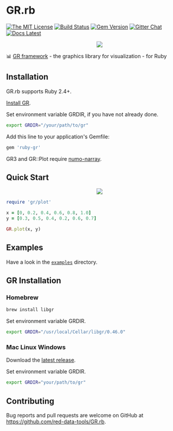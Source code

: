# GR.rb

[![The MIT License](https://img.shields.io/badge/license-MIT-orange.svg)](LICENSE.txt)
[![Build Status](https://travis-ci.org/red-data-tools/GR.rb.svg?branch=master)](https://travis-ci.org/red-data-tools/GR.rb)
[![Gem Version](https://badge.fury.io/rb/ruby-gr.svg)](https://badge.fury.io/rb/ruby-gr)
[![Gitter Chat](https://badges.gitter.im/red-data-tools/en.svg)](https://gitter.im/red-data-tools/en)
[![Docs Latest](https://img.shields.io/badge/docs-latest-blue.svg)](https://rubydoc.info/gems/ruby-gr)

<p align="center">
  <img src="https://user-images.githubusercontent.com/5798442/70857099-13d57600-1f2c-11ea-8f3c-7d81065f13a5.png">
</p>

:bar_chart:  [GR framework](https://github.com/sciapp/gr) - the graphics library for visualization - for Ruby

## Installation

GR.rb supports Ruby 2.4+.

[Install GR](#gr-installation).

Set environment variable GRDIR, if you have not already done. 

```sh
export GRDIR="/your/path/to/gr"
```

Add this line to your application's Gemfile:

```sh
gem 'ruby-gr'
```

GR3 and GR::Plot require [numo-narray](https://github.com/ruby-numo/numo-narray).

## Quick Start

<p align="center">
  <img src="https://user-images.githubusercontent.com/5798442/69689128-74cb1480-110b-11ea-9097-29e878a19e8f.png">
</p>

```ruby
require 'gr/plot'

x = [0, 0.2, 0.4, 0.6, 0.8, 1.0]
y = [0.3, 0.5, 0.4, 0.2, 0.6, 0.7]

GR.plot(x, y)
```

## Examples

Have a look in the [`examples`](https://github.com/red-data-tools/GR.rb/tree/master/examples) directory. 

## GR Installation

### Homebrew

```sh
brew install libgr
```

Set environment variable GRDIR.

```sh
export GRDIR="/usr/local/Cellar/libgr/0.46.0"
```

### Mac Linux Windows

Download the [latest release](https://github.com/sciapp/gr/releases).

Set environment variable GRDIR.

```sh
export GRDIR="your/path/to/gr"
```

## Contributing

Bug reports and pull requests are welcome on GitHub at https://github.com/red-data-tools/GR.rb.
